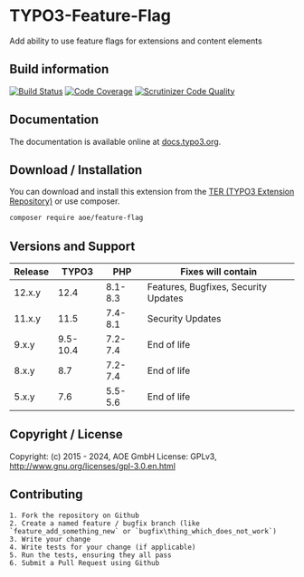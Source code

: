 # TYPO3-Feature-Flag
Add ability to use feature flags for extensions and content elements

## Build information
[![Build Status](https://github.com/AOEpeople/TYPO3-Feature-Flag/actions/workflows/tests.yml/badge.svg)](https://github.com/AOEpeople/TYPO3-Feature-Flag/actions)
[![Code Coverage](https://scrutinizer-ci.com/g/AOEpeople/TYPO3-Feature-Flag/badges/coverage.png?b=main)](https://scrutinizer-ci.com/g/AOEpeople/TYPO3-Feature-Flag/?branch=main)
[![Scrutinizer Code Quality](https://scrutinizer-ci.com/g/AOEpeople/TYPO3-Feature-Flag/badges/quality-score.png?b=main)](https://scrutinizer-ci.com/g/AOEpeople/TYPO3-Feature-Flag/?branch=main)

## Documentation
The documentation is available online at [docs.typo3.org][1].

## Download / Installation

You can download and install this extension from the [TER (TYPO3 Extension Repository)][1] or use composer.

```sh
composer require aoe/feature-flag
```

## Versions and Support

| Release | TYPO3    | PHP     | Fixes will contain                   |
|---------|----------|---------|--------------------------------------|
| 12.x.y  | 12.4     | 8.1-8.3 | Features, Bugfixes, Security Updates |
| 11.x.y  | 11.5     | 7.4-8.1 | Security Updates                     |
| 9.x.y   | 9.5-10.4 | 7.2-7.4 | End of life                          |
| 8.x.y   | 8.7      | 7.2-7.4 | End of life                          |
| 5.x.y   | 7.6      | 5.5-5.6 | End of life                          |

## Copyright / License

Copyright: (c) 2015 - 2024, AOE GmbH
License: GPLv3, <http://www.gnu.org/licenses/gpl-3.0.en.html>

## Contributing

	1. Fork the repository on Github
	2. Create a named feature / bugfix branch (like `feature_add_something_new` or `bugfix\thing_which_does_not_work`)
	3. Write your change
	4. Write tests for your change (if applicable)
	5. Run the tests, ensuring they all pass
	6. Submit a Pull Request using Github

[1]: https://docs.typo3.org/typo3cms/extensions/feature_flag